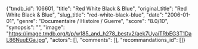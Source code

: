 {"tmdb_id": 106601, "title": "Red White Black & Blue", "original_title": "Red White Black & Blue", "slug_title": "red-white-black-blue", "date": "2006-01-01", "genre": "Documentaire / Histoire / Guerre", "score": "8.0/10", "synopsis": "", "image": "https://image.tmdb.org/t/p/w185_and_h278_bestv2/aek7UyaiTRbEG3T1DaL86NuuEGa.jpg", "actors": [], "comments": [], "recommandations_id": []}